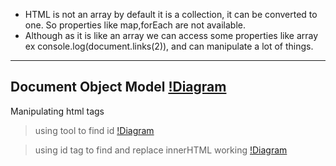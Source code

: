 - HTML is not an array by default it is a collection, it can be converted to one. So properties like map,forEach are not available.
- Although as it is like an array we can access some properties like array 
ex console.log(document.links(2)), and can manipulate a lot of things.
---------------------------------------------------------------------------------
Document Object Model
[!Diagram](../assets/DOM.png)
---------------------------------------------------------------------------------
Manipulating html tags
> using tool to find id
[!Diagram](../assets/1.png)

> using id tag to find and replace innerHTML working
[!Diagram](../assets/2.png)

